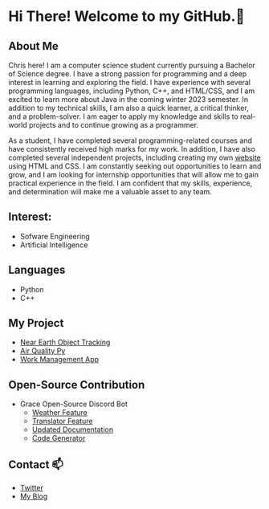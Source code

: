 # Hi There! Welcome to my GitHub.👋

## About Me
Chris here! I am a computer science student currently pursuing a Bachelor of Science degree. I have a strong passion for programming and a deep interest in learning and exploring the field. I have experience with several programming languages, including Python, C++, and HTML/CSS, and I am excited to learn more about Java in the coming winter 2023 semester. In addition to my technical skills, I am also a quick learner, a critical thinker, and a problem-solver. I am eager to apply my knowledge and skills to real-world projects and to continue growing as a programmer.

As a student, I have completed several programming-related courses and have consistently received high marks for my work. In addition, I have also completed several independent projects, including creating my own [website](https://chrisdedman.github.io) using HTML and CSS. I am constantly seeking out opportunities to learn and grow, and I am looking for internship opportunities that will allow me to gain practical experience in the field. I am confident that my skills, experience, and determination will make me a valuable asset to any team.

## Interest:
* Sofware Engineering
* Artificial Intelligence

## Languages
* Python
* C++

## My Project
* [Near Earth Object Tracking](https://github.com/chrisdedman/Near_Earth_Object)
* [Air Quality Py](https://github.com/chrisdedman/air_quality)
* [Work Management App](https://github.com/chrisdedman/work_management)

## Open-Source Contribution
* Grace Open-Source Discord Bot
    * [Weather Feature](https://github.com/Code-Society-Lab/grace/blob/main/bot/extensions/weather_cog.py)
    * [Translator Feature](https://github.com/Code-Society-Lab/grace/blob/main/bot/extensions/translator_cog.py)
    * [Updated Documentation](https://github.com/Code-Society-Lab/grace/pull/88)
    * [Code Generator](https://github.com/Code-Society-Lab/grace/pull/89)

## Contact 📫
* [Twitter](https://twitter.com/DedmanRollet)
* [My Blog](https://chrisdedman.github.io)
